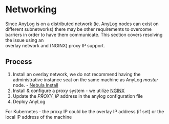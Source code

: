 # Networking 

Since AnyLog is on a distributed network (ie. AnyLog nodes can exist on different subnetworks) there may be other 
requirements to overcome barriers in order to have them communicate. This section covers resolving the issue using an  
overlay network and (NGINX) proxy IP support. 

## Process 
1. Install an overlay network, we do not recommend having the administrative instance seat on the same machine as AnyLog
_master_ node. - [Nebula Install](nebula.md)
2. Install & configure a proxy system - we utilize [NGINX](nginx.md)
3. Update the _PROXY_IP_ address in the anylog configuration file 
4. Deploy AnyLog 

For Kubernetes - the proxy IP could be the overlay IP address (if set) or the local IP address of the machine   
